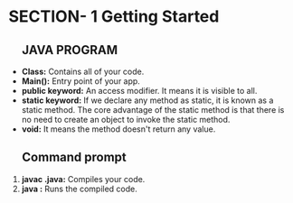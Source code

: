 
<h1>SECTION- 1 Getting Started</h1>
<ul>
  <h2>JAVA PROGRAM</h2>
  <li><strong>Class:</strong> Contains all of your code.</li>
  <li><strong>Main():</strong> Entry point of your app.</li>
  <li><strong>public keyword:</strong> An access modifier. It means it is visible to all.</li>
  <li><strong>static keyword:</strong> If we declare any method as static, it is known as a static method. The core advantage of the static method is that there is no need to create an object to invoke the static method.</li>
  <li><strong>void:</strong> It means the method doesn't return any value.</li>
</ul>
<ol>
  <h2>Command prompt</h2>
   <li><strong>javac <file-name>.java:</strong> Compiles your code.</li>
  <li><strong>java <file-name>:</strong> Runs the compiled code.</li>
</ol>





